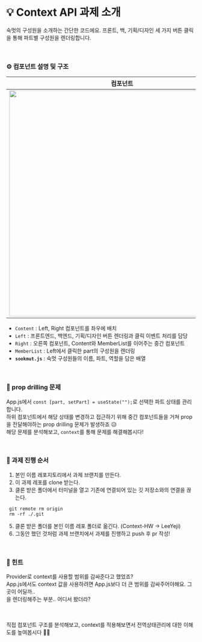 # 💡 Context API 과제 소개

숙멋의 구성원을 소개하는 간단한 코드에요. 프론트, 백, 기획/디자인 세 가지 버튼 클릭을 통해 파트별 구성원을 렌더링합니다.

<br/>

### ⚙️ 컴포넌트 설명 및 구조

컴포넌트|구조
---|---|
<img src='https://github.com/user-attachments/assets/42f32ee4-1146-4cdb-9de4-03495a75b8e3' width=600px/>| <img width="226" alt="스크린샷 2024-09-02 오후 6 38 31" src="https://github.com/user-attachments/assets/b51002c9-0c67-48d2-a0ea-83aa6151f8ad">

- `Content` : Left, Right 컴포넌트를 좌우에 배치
- `Left` : 프론트엔드, 백엔드, 기획/디자인 버튼 렌더링과 클릭 이벤트 처리를 담당
- `Right` : 오른쪽 컴포넌트, Content와 MemberList를 이어주는 중간 컴포넌트
- `MemberList` : Left에서 클릭한 part의 구성원을 렌더링
- **`sookmut.js`** : 숙멋 구성원들의 이름, 파트, 역할을 담은 배열

<br/>

### 🚨 prop drilling 문제
App.js에서 `const [part, setPart] = useState("");`로 선택한 파트 상태를 관리합니다.<br/>
하위 컴포넌트에서 해당 상태를 변경하고 접근하기 위해 중간 컴포넌트들을 거쳐 prop을 전달해야하는 prop drilling 문제가 발생하죠 😥 <br/>
해당 문제를 분석해보고, `context`를 통해 문제를 해결해봅시다!

<br/>

### 🔎 과제 진행 순서
1. 본인 이름 레포지토리에서 과제 브랜치를 만든다.
2. 이 과제 레포를 clone 받는다.
3. 클론 받은 폴더에서 터미널을 열고 기존에 연결되어 있는 깃 저장소와의 연결을 끊는다.
  ```
   git remote rm origin
   rm -rf ./.git
  ```
5. 클론 받은 폴더를 본인 이름 레포 폴더로 옮긴다. (Context-HW → LeeYeji)
6. 그동안 했던 것처럼 과제 브랜치에서 과제를 진행하고 push 후 pr 작성!

<br/>

### 🦄 힌트
Provider로 context를 사용할 범위를 감싸준다고 했었죠? <br/>
App.js에서도 context 값을 사용하려면 App.js보다 더 큰 범위를 감싸주어야해요. 그곳이 어딜까..<br/>
<App />을 렌더링해주는 부분.. 어디서 봤더라? 

<br/>
<br/>
직접 컴포넌트 구조를 분석해보고, context를 적용해보면서 전역상태관리에 대한 이해도를 높여봅시다 💪🏻
